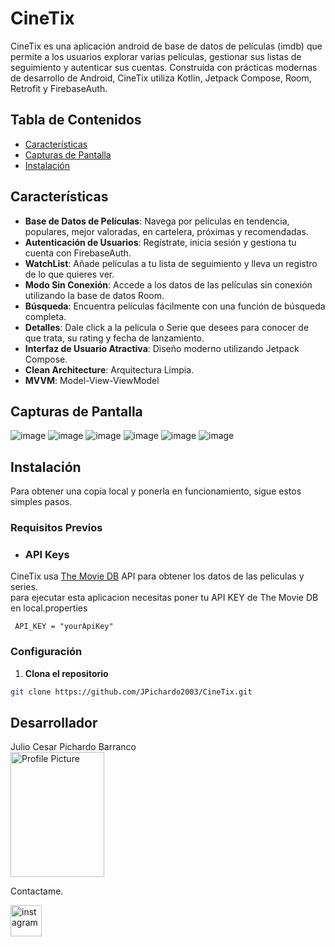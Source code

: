 # CineTix

CineTix es una aplicación android de base de datos de películas (imdb) que permite a los usuarios explorar varias películas, 
gestionar sus listas de seguimiento y autenticar sus cuentas. 
Construida con prácticas modernas de desarrollo de Android, CineTix utiliza Kotlin, Jetpack Compose, Room, Retrofit y FirebaseAuth.

## Tabla de Contenidos

- [Características](#características)
- [Capturas de Pantalla](#capturas-de-pantalla)
- [Instalación](#instalación)

## Características

- **Base de Datos de Películas**: Navega por películas en tendencia, populares, mejor valoradas, en cartelera, próximas y recomendadas.
- **Autenticación de Usuarios**: Regístrate, inicia sesión y gestiona tu cuenta con FirebaseAuth.
- **WatchList**: Añade películas a tu lista de seguimiento y lleva un registro de lo que quieres ver.
- **Modo Sin Conexión**: Accede a los datos de las películas sin conexión utilizando la base de datos Room.
- **Búsqueda**: Encuentra películas fácilmente con una función de búsqueda completa.
- **Detalles**: Dale click a la pelicula o Serie que desees para conocer de que trata, su rating y fecha de lanzamiento.
- **Interfaz de Usuario Atractiva**: Diseño moderno utilizando Jetpack Compose.
- **Clean Architecture**: Arquitectura Limpia.
- **MVVM**: Model-View-ViewModel
  
## Capturas de Pantalla

![image](https://github.com/user-attachments/assets/6d8e0cb8-260f-4256-ab57-1fa2d4fcbee5)
![image](https://github.com/user-attachments/assets/56bd4c27-d8a9-4534-b0bd-4938e7b726b5)
![image](https://github.com/user-attachments/assets/b43b379e-49da-4bda-8751-fe80fb16ff30)
![image](https://github.com/user-attachments/assets/20cbbf36-c7b3-4ecf-8db5-a62016e11be0)
![image](https://github.com/user-attachments/assets/46e199a5-a285-4ec0-b03c-74b5f05a0681)
![image](https://github.com/user-attachments/assets/28d4efa7-e6fd-4e19-8aef-08ac54fdcafa)


## Instalación

Para obtener una copia local y ponerla en funcionamiento, sigue estos simples pasos.

### Requisitos Previos

- ### API Keys
CineTix usa [The Movie DB](https://www.themoviedb.org/) API para obtener los datos de las peliculas y series.
<br>
para ejecutar esta aplicacion necesitas poner tu API KEY de The Movie DB en local.properties
<br>
```
 API_KEY = "yourApiKey"
```

### Configuración

1. **Clona el repositorio**

```sh
git clone https://github.com/JPichardo2003/CineTix.git
```

## Desarrollador
Julio Cesar Pichardo Barranco <br>
<img src="https://github.com/JPichardo2003/R_Aportes/assets/139656353/bc47cacd-d5d0-401d-b73a-2e8352a40207" alt="Profile Picture" height="200" width="150" />

Contactame.

<a href="https://www.instagram.com/j.pichardox27/" target="blank">
<img align="center" src="https://user-images.githubusercontent.com/88904952/234981169-2dd1e58f-4b7e-468c-8213-034ba62156c3.png" alt="instagram" height="50" width="50" /></a>
